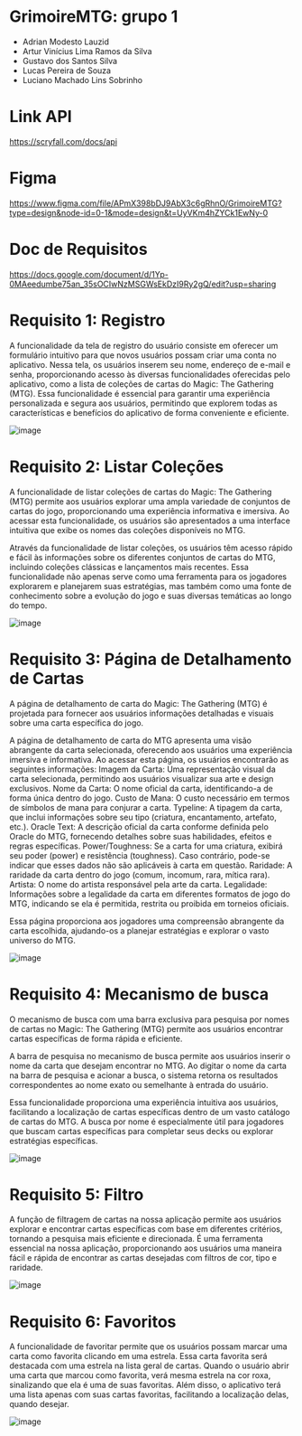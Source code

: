 # GrimoireMTG: grupo 1
- Adrian Modesto Lauzid
- Artur Vinícius Lima Ramos da Silva
- Gustavo dos Santos Silva
- Lucas Pereira de Souza
- Luciano Machado Lins Sobrinho

# Link API
https://scryfall.com/docs/api

# Figma 
https://www.figma.com/file/APmX398bDJ9AbX3c6gRhnO/GrimoireMTG?type=design&node-id=0-1&mode=design&t=UyVKm4hZYCk1EwNy-0

# Doc de Requisitos
https://docs.google.com/document/d/1Yp-0MAeedumbe75an_35sOCIwNzMSGWsEkDzI9Ry2gQ/edit?usp=sharing

# Requisito 1: Registro
A funcionalidade da tela de registro do usuário consiste em oferecer um formulário intuitivo para que novos usuários possam criar uma conta no aplicativo. Nessa tela, os usuários inserem seu nome, endereço de e-mail e senha, proporcionando acesso às diversas funcionalidades oferecidas pelo aplicativo, como a lista de coleções de cartas do Magic: The Gathering (MTG). 
Essa funcionalidade é essencial para garantir uma experiência personalizada e segura aos usuários, permitindo que explorem todas as características e benefícios do aplicativo de forma conveniente e eficiente.

![image](https://github.com/Lauzid/fnr-android-project/assets/69322864/f37abfc8-4cc8-4f16-9c2e-74e4e84ce8dd)



# Requisito 2: Listar Coleções

A funcionalidade de listar coleções de cartas do Magic: The Gathering (MTG) permite aos usuários explorar uma ampla variedade de conjuntos de cartas do jogo, proporcionando uma experiência informativa e imersiva. Ao acessar esta funcionalidade, os usuários são apresentados a uma interface intuitiva que exibe os nomes das coleções disponíveis no MTG.

Através da funcionalidade de listar coleções, os usuários têm acesso rápido e fácil às informações sobre os diferentes conjuntos de cartas do MTG, incluindo coleções clássicas e lançamentos mais recentes. Essa funcionalidade não apenas serve como uma ferramenta para os jogadores explorarem e planejarem suas estratégias, mas também como uma fonte de conhecimento sobre a evolução do jogo e suas diversas temáticas ao longo do tempo.

![image](https://github.com/Lauzid/fnr-android-project/assets/69322864/b9f2dabf-dc5d-408c-bc3e-3a0269f1db24)



# Requisito 3: Página de Detalhamento de Cartas

A página de detalhamento de carta do Magic: The Gathering (MTG) é projetada para fornecer aos usuários informações detalhadas e visuais sobre uma carta específica do jogo.

A página de detalhamento de carta do MTG apresenta uma visão abrangente da carta selecionada, oferecendo aos usuários uma experiência imersiva e informativa. Ao acessar esta página, os usuários encontrarão as seguintes informações:
Imagem da Carta: Uma representação visual da carta selecionada, permitindo aos usuários visualizar sua arte e design exclusivos.
Nome da Carta: O nome oficial da carta, identificando-a de forma única dentro do jogo.
Custo de Mana: O custo necessário em termos de símbolos de mana para conjurar a carta.
Typeline: A tipagem da carta, que inclui informações sobre seu tipo (criatura, encantamento, artefato, etc.).
Oracle Text: A descrição oficial da carta conforme definida pelo Oracle do MTG, fornecendo detalhes sobre suas habilidades, efeitos e regras específicas.
Power/Toughness: Se a carta for uma criatura, exibirá seu poder (power) e resistência (toughness). Caso contrário, pode-se indicar que esses dados não são aplicáveis à carta em questão.
Raridade: A raridade da carta dentro do jogo (comum, incomum, rara, mítica rara).
Artista: O nome do artista responsável pela arte da carta.
Legalidade: Informações sobre a legalidade da carta em diferentes formatos de jogo do MTG, indicando se ela é permitida, restrita ou proibida em torneios oficiais.

Essa página proporciona aos jogadores uma compreensão abrangente da carta escolhida, ajudando-os a planejar estratégias e explorar o vasto universo do MTG.

![image](https://github.com/Lauzid/fnr-android-project/assets/69322864/38a12cc9-bc83-4a67-b17f-70fbab994b9b)

# Requisito 4: Mecanismo de busca

O mecanismo de busca com uma barra exclusiva para pesquisa por nomes de cartas no Magic: The Gathering (MTG) permite aos usuários encontrar cartas específicas de forma rápida e eficiente.

A barra de pesquisa no mecanismo de busca permite aos usuários inserir o nome da carta que desejam encontrar no MTG. Ao digitar o nome da carta na barra de pesquisa e acionar a busca, o sistema retorna os resultados correspondentes ao nome exato ou semelhante à entrada do usuário.

Essa funcionalidade proporciona uma experiência intuitiva aos usuários, facilitando a localização de cartas específicas dentro de um vasto catálogo de cartas do MTG. A busca por nome é especialmente útil para jogadores que buscam cartas específicas para completar seus decks ou explorar estratégias específicas.

![image](https://github.com/Lauzid/fnr-android-project/assets/69322864/e4ae8f87-d18c-4df9-a05d-d959b05094aa)



# Requisito 5: Filtro

A função de filtragem de cartas na nossa aplicação permite aos usuários explorar e encontrar cartas específicas com base em diferentes critérios, tornando a pesquisa mais eficiente e direcionada.
É uma ferramenta essencial na nossa aplicação, proporcionando aos usuários uma maneira fácil e rápida de encontrar as cartas desejadas com filtros de cor, tipo e raridade.

![image](https://github.com/Lauzid/fnr-android-project/assets/69322864/2ecb41f3-6279-4c0f-83cc-f8ab5182fa45)


# Requisito 6: Favoritos

A funcionalidade de favoritar permite que os usuários possam marcar uma carta como favorita clicando em uma estrela. Essa carta favorita será destacada com uma estrela na lista geral de cartas. 
Quando o usuário abrir uma carta que marcou como favorita, verá mesma estrela na cor roxa, sinalizando que ela é uma de suas favoritas. Além disso, o aplicativo terá uma lista apenas com suas cartas
favoritas, facilitando a localização delas, quando desejar.

![image](https://github.com/Lauzid/fnr-android-project/assets/69322864/0331aca9-696b-45ef-94ed-16b5cd1001c0)

